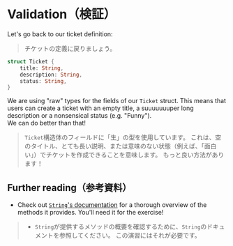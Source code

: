 # Validation（検証）

Let's go back to our ticket definition:

> チケットの定義に戻りましょう。

```rust
struct Ticket {
    title: String,
    description: String,
    status: String,
}
```

We are using "raw" types for the fields of our `Ticket` struct.
This means that users can create a ticket with an empty title, a suuuuuuuper long description or
a nonsensical status (e.g. "Funny").\
We can do better than that!

> `Ticket`構造体のフィールドに「生」の型を使用しています。
> これは、空のタイトル、とても長い説明、または意味のない状態（例えば、「面白い」）でチケットを作成できることを意味します。
> もっと良い方法があります！

## Further reading（参考資料）

- Check out [`String`'s documentation](https://doc.rust-lang.org/std/string/struct.String.html)
  for a thorough overview of the methods it provides. You'll need it for the exercise!

> - `String`が提供するメソッドの概要を確認するために、`String`のドキュメントを参照してください。
>   この演習にはそれが必要です。
